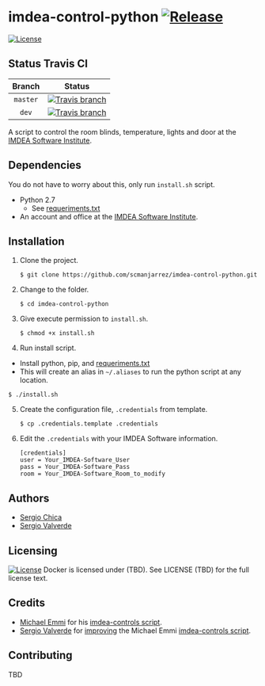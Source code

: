 imdea-control-python [![Release](https://img.shields.io/github/release/scmanjarrez/imdea-control-python.svg)](https://github.com/scmanjarrez/imdea-control-python.svg)
====================
[![License](https://img.shields.io/badge/License-Apache%202.0-blue.svg)](https://opensource.org/licenses/Apache-2.0)


Status Travis CI
----------------
| Branch | Status | 
| :-: | :-: |
| `master` | [![Travis branch](https://travis-ci.org/scmanjarrez/imdea-control-python.svg?branch=master)](https://travis-ci.org/scmanjarrez/imdea-control-python) |
| `dev` | [![Travis branch](https://travis-ci.org/scmanjarrez/imdea-control-python.svg?branch=dev)](https://travis-ci.org/scmanjarrez/imdea-control-python) |



A script to control the room blinds, temperature, lights and door at the [IMDEA Software Institute].


Dependencies
------------
You do not have to worry about this, only run `install.sh` script.

* Python 2.7
  * See [requeriments.txt]
* An account and office at the [IMDEA Software Institute].


Installation
------------
1. Clone the project.

   ```shell
   $ git clone https://github.com/scmanjarrez/imdea-control-python.git
   ```
2. Change to the folder.

   ```shell
   $ cd imdea-control-python
   ```
3. Give execute permission to `install.sh`.

   ```shell
   $ chmod +x install.sh
   ```
4. Run install script.
  * Install python, pip, and [requeriments.txt](requeriments.txt)
  * This will create an alias in `~/.aliases` to run the python script at any location.
  
  ```shell
  $ ./install.sh
  ```
5. Create the configuration file, `.credentials` from template.

   ```shell
   $ cp .credentials.template .credentials
   ```
6. Edit the `.credentials` with your IMDEA Software information.

   ```
   [credentials]
   user = Your_IMDEA-Software_User
   pass = Your_IMDEA-Software_Pass
   room = Your_IMDEA-Software_Room_to_modify
   ```


Authors
-------

* [Sergio Chica](https://github.com/scmanjarrez)
* [Sergio Valverde](https://github.com/svg153)


Licensing
---------
[![License](https://img.shields.io/badge/License-Apache%202.0-blue.svg)](LICENSE)
Docker is licensed under (TBD). See LICENSE (TBD) for the full license text.




Credits
-------
* [Michael Emmi](https://github.com/michael-emmi) for his [imdea-controls script].
* [Sergio Valverde](https://github.com/svg153) for [improving](https://github.com/svg153/imdea-controls) the Michael Emmi [imdea-controls script].


Contributing
------------
TBD


[IMDEA Software Institute]:http://www.software.imdea.org
[imdea-control-python]:https://github.com/scmanjarrez/imdea-control-python
[imdea-controls script]:https://github.com/michael-emmi/imdea-controls
[requeriments.txt]:https://github.com/scmanjarrez/imdea-control-python
